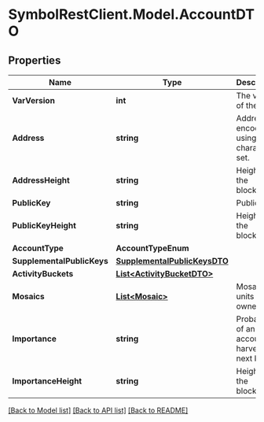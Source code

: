 # SymbolRestClient.Model.AccountDTO

## Properties

Name | Type | Description | Notes
------------ | ------------- | ------------- | -------------
**VarVersion** | **int** | The version of the state | 
**Address** | **string** | Address encoded using a 32-character set. | 
**AddressHeight** | **string** | Height of the blockchain. | 
**PublicKey** | **string** | Public key. | 
**PublicKeyHeight** | **string** | Height of the blockchain. | 
**AccountType** | **AccountTypeEnum** |  | 
**SupplementalPublicKeys** | [**SupplementalPublicKeysDTO**](SupplementalPublicKeysDTO.md) |  | 
**ActivityBuckets** | [**List&lt;ActivityBucketDTO&gt;**](ActivityBucketDTO.md) |  | 
**Mosaics** | [**List&lt;Mosaic&gt;**](Mosaic.md) | Mosaic units owned. | 
**Importance** | **string** | Probability of an account to harvest the next block. | 
**ImportanceHeight** | **string** | Height of the blockchain. | 

[[Back to Model list]](../README.md#documentation-for-models) [[Back to API list]](../README.md#documentation-for-api-endpoints) [[Back to README]](../README.md)

